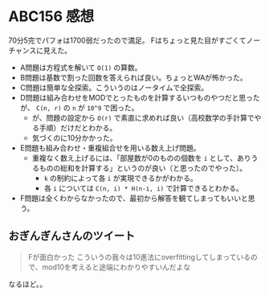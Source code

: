 # ABC156 感想

70分5完でパフォは1700弱だったので満足。
Fはちょっと見た目がすごくてノーチャンスに見えた。

- A問題は方程式を解いて `O(1)` の算数。
- B問題は基数で割った回数を答えられば良い。ちょっとWAが怖かった。
- C問題は簡単な全探索。こういうのはノータイムで全探索。
- D問題は組み合わせをMODでとったものを計算するいつものやつだと思ったが、 `C(n, r)` の `n` が `10^9` で困った。
  - が、問題の設定から `O(r)` で素直に求めれば良い（高校数学の手計算でやる手順）だけだとわかる。
  - 気づくのに10分かかった。
- E問題も組み合わせ・重複組合せを用いる数え上げ問題。
  - 重複なく数え上げるには、「部屋数が0のものの個数を `i` として、ありうるものの総和を計算する」というのが良い（と思ったのでやった）。
    - `k` の制約によって各 `i` が実現できるかがわかる。
    - 各 `i` については `C(n, i) * H(n-i, i)` で計算できるとわかる。
- F問題は全くわからなかったので、最初から解答を観てしまってもいいと思う。

## おぎんぎんさんのツイート

> Fが面白かった
> こういうの我々は10進法にoverfittingしてしまっているので、mod10を考えると途端にわかりやすいんだよな

なるほど。。
